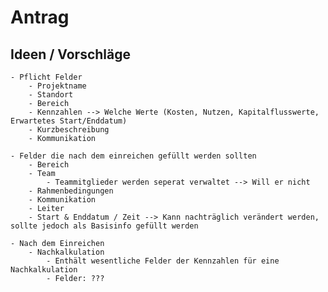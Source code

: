 # Antrag

## Ideen / Vorschläge

    - Pflicht Felder
        - Projektname
        - Standort
        - Bereich
        - Kennzahlen --> Welche Werte (Kosten, Nutzen, Kapitalflusswerte, Erwartetes Start/Enddatum)
        - Kurzbeschreibung
        - Kommunikation

    - Felder die nach dem einreichen gefüllt werden sollten
        - Bereich
        - Team
            - Teammitglieder werden seperat verwaltet --> Will er nicht
        - Rahmenbedingungen
        - Kommunikation
        - Leiter
        - Start & Enddatum / Zeit --> Kann nachträglich verändert werden, sollte jedoch als Basisinfo gefüllt werden
     
    - Nach dem Einreichen
        - Nachkalkulation
            - Enthält wesentliche Felder der Kennzahlen für eine Nachkalkulation
            - Felder: ??? 
